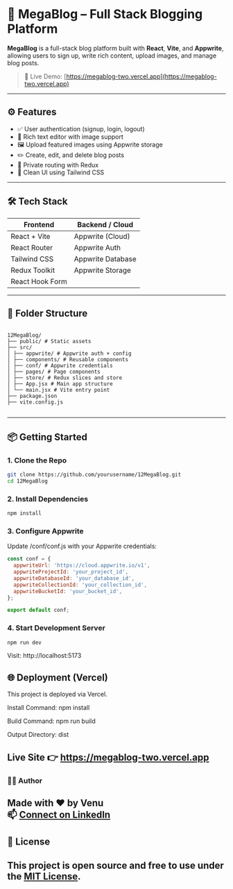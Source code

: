 # 📰 MegaBlog – Full Stack Blogging Platform

**MegaBlog** is a full-stack blog platform built with **React**, **Vite**, and **Appwrite**, allowing users to sign up, write rich content, upload images, and manage blog posts.

> 🚀 Live Demo: [https://megablog-two.vercel.app](https://megablog-two.vercel.app)

---



## ⚙️ Features

- ✅ User authentication (signup, login, logout)
- 📝 Rich text editor with image support
- 🖼️ Upload featured images using Appwrite storage
- ✏️ Create, edit, and delete blog posts
- 🔐 Private routing with Redux
- 🎨 Clean UI using Tailwind CSS

---

## 🛠️ Tech Stack

| Frontend       | Backend / Cloud       |
|----------------|------------------------|
| React + Vite   | Appwrite (Cloud)       |
| React Router   | Appwrite Auth          |
| Tailwind CSS   | Appwrite Database      |
| Redux Toolkit  | Appwrite Storage       |
| React Hook Form|                        |

---

## 📁 Folder Structure
``` 

12MegaBlog/
├── public/ # Static assets
├── src/
│ ├── appwrite/ # Appwrite auth + config
│ ├── components/ # Reusable components
│ ├── conf/ # Appwrite credentials
│ ├── pages/ # Page components
│ ├── store/ # Redux slices and store
│ ├── App.jsx # Main app structure
│ └── main.jsx # Vite entry point
├── package.json
├── vite.config.js


```

---

## 📦 Getting Started

### 1. Clone the Repo

```bash
git clone https://github.com/yourusername/12MegaBlog.git
cd 12MegaBlog
```
### 2. Install Dependencies
```bash
npm install
```

### 3. Configure Appwrite
Update /conf/conf.js with your Appwrite credentials:
```javascript
const conf = {
  appwriteUrl: 'https://cloud.appwrite.io/v1',
  appwriteProjectId: 'your_project_id',
  appwriteDatabaseId: 'your_database_id',
  appwriteCollectionId: 'your_collection_id',
  appwriteBucketId: 'your_bucket_id',
};

export default conf;
```

### 4. Start Development Server
```bash
npm run dev
```
Visit: http://localhost:5173

## 🌐 Deployment (Vercel)

This project is deployed via Vercel.

Install Command: npm install

Build Command: npm run build

Output Directory: dist

Live Site 👉 https://megablog-two.vercel.app
---


### 🙋‍♂️ Author
  Made with ❤️ by **Venu**  
  📫 [Connect on LinkedIn](https://www.linkedin.com/in/venu-chinthakunta-2544a732a?utm_source=share&utm_campaign=share_via&utm_content=profile&utm_medium=android_app)
---

## 📄 License

  This project is open source and free to use under the [MIT License](LICENSE).
---